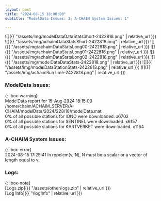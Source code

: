 ```yaml
---
layout: post
title: "2024-08-15 18:00:00"
subtitle: "ModelData Issues: 3; A-CHAIM System Issues: 1"

---
```


![]({{ "/assets/img/modelDataDataStatsShort-2422818.png" | relative_url }})
![]({{ "/assets/img/achaimDataStatsShort-2422818.png" | relative_url }})
![]({{ "/assets/img/achaimDataStatsLong00-2422818.png" | relative_url }})
![]({{ "/assets/img/achaimDataStatsLong01-2422818.png" | relative_url }})
![]({{ "/assets/img/achaimDataStatsLong02-2422818.png" | relative_url }})
![]({{ "/assets/img/modelDataDataStats-2422818.png" | relative_url }})
![]({{ "/assets/img/modelDataStationStats-2422818.png" | relative_url }})
![]({{ "/assets/img/achaimRunTime-2422818.png" | relative_url }})


### ModelData Issues:  
  
{: .box-warning}  
 ModelData report for 15-Aug-2024 18:15:09   
 /home/chaim/ACHAIM_SERVER/A-CHAIM/modelData/2024/228/18/modelData.mat   
 0% of all possible stations for IONO were downloaded. x6702   
 0% of all possible stations for SENTINEL were downloaded. x6157   
 0% of all possible stations for KARTVERKET were downloaded. x1164   
  
### A-CHAIM System Issues:  
  
{: .box-error}  
2024-08-15 17:25:41 In repelem(v, N), N must be a scalar or a vector of length equal to v.  

### Logs:  
  
{: .box-note}  
[Logs.zip]({{ "/assets/other/logs.zip" | relative_url }})  
[Log Info]({{ "/logInfo" | relative_url }})  
